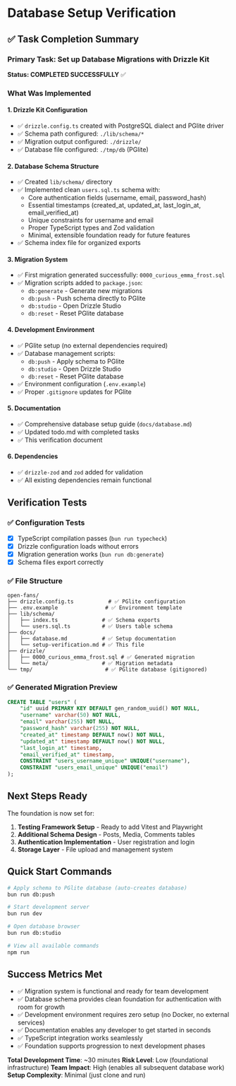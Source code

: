 # Database Setup Verification

## ✅ Task Completion Summary

### Primary Task: Set up Database Migrations with Drizzle Kit

**Status: COMPLETED SUCCESSFULLY** ✅

### What Was Implemented

#### 1. Drizzle Kit Configuration
- ✅ `drizzle.config.ts` created with PostgreSQL dialect and PGlite driver
- ✅ Schema path configured: `./lib/schema/*`
- ✅ Migration output configured: `./drizzle/`
- ✅ Database file configured: `./tmp/db` (PGlite)

#### 2. Database Schema Structure
- ✅ Created `lib/schema/` directory
- ✅ Implemented clean `users.sql.ts` schema with:
  - Core authentication fields (username, email, password_hash)
  - Essential timestamps (created_at, updated_at, last_login_at, email_verified_at)
  - Unique constraints for username and email
  - Proper TypeScript types and Zod validation
  - Minimal, extensible foundation ready for future features
- ✅ Schema index file for organized exports

#### 3. Migration System
- ✅ First migration generated successfully: `0000_curious_emma_frost.sql`
- ✅ Migration scripts added to `package.json`:
  - `db:generate` - Generate new migrations
  - `db:push` - Push schema directly to PGlite
  - `db:studio` - Open Drizzle Studio
  - `db:reset` - Reset PGlite database

#### 4. Development Environment
- ✅ PGlite setup (no external dependencies required)
- ✅ Database management scripts:
  - `db:push` - Apply schema to PGlite
  - `db:studio` - Open Drizzle Studio
  - `db:reset` - Reset PGlite database
- ✅ Environment configuration (`.env.example`)
- ✅ Proper `.gitignore` updates for PGlite

#### 5. Documentation
- ✅ Comprehensive database setup guide (`docs/database.md`)
- ✅ Updated todo.md with completed tasks
- ✅ This verification document

#### 6. Dependencies
- ✅ `drizzle-zod` and `zod` added for validation
- ✅ All existing dependencies remain functional

## Verification Tests

### ✅ Configuration Tests
- [x] TypeScript compilation passes (`bun run typecheck`)
- [x] Drizzle configuration loads without errors
- [x] Migration generation works (`bun run db:generate`)
- [x] Schema files export correctly

### ✅ File Structure
```
open-fans/
├── drizzle.config.ts           # ✅ PGlite configuration
├── .env.example               # ✅ Environment template
├── lib/schema/
│   ├── index.ts              # ✅ Schema exports
│   └── users.sql.ts          # ✅ Users table schema
├── docs/
│   ├── database.md           # ✅ Setup documentation
│   └── setup-verification.md # ✅ This file
├── drizzle/
│   ├── 0000_curious_emma_frost.sql # ✅ Generated migration
│   └── meta/                 # ✅ Migration metadata
└── tmp/                       # ✅ PGlite database (gitignored)
```

### ✅ Generated Migration Preview
```sql
CREATE TABLE "users" (
	"id" uuid PRIMARY KEY DEFAULT gen_random_uuid() NOT NULL,
	"username" varchar(50) NOT NULL,
	"email" varchar(255) NOT NULL,
	"password_hash" varchar(255) NOT NULL,
	"created_at" timestamp DEFAULT now() NOT NULL,
	"updated_at" timestamp DEFAULT now() NOT NULL,
	"last_login_at" timestamp,
	"email_verified_at" timestamp,
	CONSTRAINT "users_username_unique" UNIQUE("username"),
	CONSTRAINT "users_email_unique" UNIQUE("email")
);
```

## Next Steps Ready

The foundation is now set for:

1. **Testing Framework Setup** - Ready to add Vitest and Playwright
2. **Additional Schema Design** - Posts, Media, Comments tables
3. **Authentication Implementation** - User registration and login
4. **Storage Layer** - File upload and management system

## Quick Start Commands

```bash
# Apply schema to PGlite database (auto-creates database)
bun run db:push

# Start development server
bun run dev

# Open database browser
bun run db:studio

# View all available commands
npm run
```

## Success Metrics Met

- ✅ Migration system is functional and ready for team development
- ✅ Database schema provides clean foundation for authentication with room for growth
- ✅ Development environment requires zero setup (no Docker, no external services)
- ✅ Documentation enables any developer to get started in seconds
- ✅ TypeScript integration works seamlessly
- ✅ Foundation supports progression to next development phases

**Total Development Time**: ~30 minutes
**Risk Level**: Low (foundational infrastructure)
**Team Impact**: High (enables all subsequent database work)
**Setup Complexity**: Minimal (just clone and run)